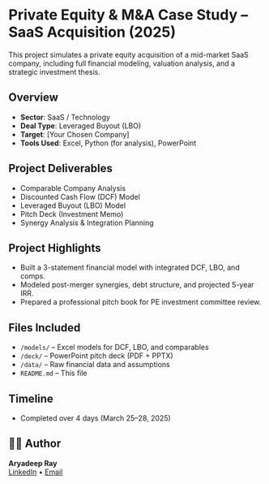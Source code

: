 # Private Equity & M&A Case Study – SaaS Acquisition (2025)

This project simulates a private equity acquisition of a mid-market SaaS company, including full financial modeling, valuation analysis, and a strategic investment thesis.

##  Overview

- **Sector**: SaaS / Technology
- **Deal Type**: Leveraged Buyout (LBO)
- **Target**: [Your Chosen Company]
- **Tools Used**: Excel, Python (for analysis), PowerPoint

##  Project Deliverables
-  Comparable Company Analysis
- Discounted Cash Flow (DCF) Model
-  Leveraged Buyout (LBO) Model
- Pitch Deck (Investment Memo)
- Synergy Analysis & Integration Planning

## Project Highlights

- Built a 3-statement financial model with integrated DCF, LBO, and comps.
- Modeled post-merger synergies, debt structure, and projected 5-year IRR.
- Prepared a professional pitch book for PE investment committee review.
  
## Files Included

- `/models/` – Excel models for DCF, LBO, and comparables
- `/deck/` – PowerPoint pitch deck (PDF + PPTX)
- `/data/` – Raw financial data and assumptions
- `README.md` – This file

## Timeline

- Completed over 4 days (March 25–28, 2025)

## 👨‍💻 Author

**Aryadeep Ray**  
[LinkedIn](https://www.linkedin.com/in/aryadeepray) • [Email](mailto:ray.aryadeep10@gmail.com)

